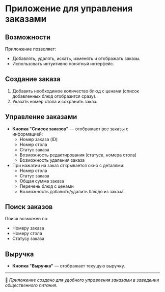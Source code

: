 # Приложение для управления заказами

## Возможности
Приложение позволяет:
- Добавлять, удалять, искать, изменять и отображать заказы.
- Использовать интуитивно понятный интерфейс.

## Создание заказа
1. Добавить необходимое количество блюд с ценами (список добавленных блюд отобразится сразу).
2. Указать номер стола и сохранить заказ.

## Управление заказами
- **Кнопка "Список заказов"** — отображает все заказы с информацией:
  - Номер заказа (ID)
  - Номер стола
  - Статус заказа
  - Возможность редактирования (статуса, номера стола)
  - Возможность удаления заказа
- При нажатии на заказ открывается окно с деталями:
  - Номер стола
  - Статус заказа
  - Общая сумма заказа
  - Перечень блюд с ценами
  - Возможность добавить/удалить блюдо из заказа

## Поиск заказов
Поиск возможен по:
- Номеру заказа
- Номеру стола
- Статусу заказа

## Выручка
- **Кнопка "Выручка"** — отображает текущую выручку.

---
📌 *Приложение создано для удобного управления заказами в заведении общественного питания.*
